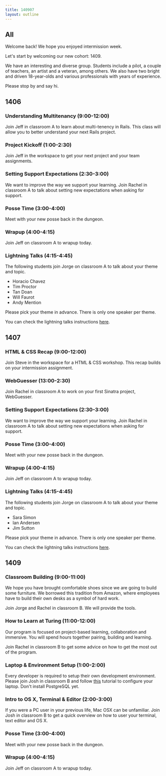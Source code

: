 ```yaml
---
title: 140907
layout: outline
---
```


## All

Welcome back! We hope you enjoyed intermission week.

Let's start by welcoming our new cohort: 1409.

We have an interesting and diverse group. Students include a pilot, a couple of teachers, an artist and a veteran, among others. We also have two bright and driven 18-year-olds and various professionals with years of experience.

Please stop by and say hi.

## 1406

### Understanding Multitenancy (9:00-12:00)

Join Jeff in classroom A to learn about multi-tenency in Rails. This class will allow you to better understand your next Rails project.

### Project Kickoff (1:00-2:30)

Join Jeff in the workspace to get your next project and your team assignments.

### Setting Support Expectations (2:30-3:00)

We want to improve the way we support your learning. Join Rachel in classroom A to talk about setting new expectations when asking for support.

### Posse Time (3:00-4:00)

Meet with your new posse back in the dungeon.

### Wrapup (4:00-4:15)

Join Jeff on classroom A to wrapup today.

### Lightning Talks (4:15-4:45)

The following students join Jorge on classroom A to talk about your theme and topic.

* Horacio Chavez
* Tim Proctor
* Tan Doan
* Will Faurot
* Andy Mention

Please pick your theme in advance. There is only one speaker per theme.

You can check the lightning talks instructions [here](https://github.com/turingschool/lightning_talks).

## 1407

### HTML & CSS Recap (9:00-12:00)

Join Steve in the workspace for a HTML & CSS workshop. This recap builds on your intermission assignment.

### WebGuesser (13:00-2:30)

Join Rachel in classroom A to work on your first Sinatra project, WebGuesser.

### Setting Support Expectations (2:30-3:00)

We want to improve the way we support your learning. Join Rachel in classroom A to talk about setting new expectations when asking for support.

### Posse Time (3:00-4:00)

Meet with your new posse back in the dungeon.

### Wrapup (4:00-4:15)

Join Jeff on classroom A to wrapup today.

### Lightning Talks (4:15-4:45)

The following students join Jorge on classroom A to talk about your theme and topic.

* Sara Simon
* Ian Andersen
* Jim Sutton

Please pick your theme in advance. There is only one speaker per theme.

You can check the lightning talks instructions [here](https://github.com/turingschool/lightning_talks).

## 1409

### Classroom Building (9:00-11:00)

We hope you have brought comfortable shoes since we are going to build some furniture. We borrowed this tradition from Amazon, where employees have to build their own desks as a symbol of hard work.

Join Jorge and Rachel in classroom B. We will provide the tools.

### How to Learn at Turing (11:00-12:00)

Our program is focused on project-based learning, collaboration and immersive. You will spend hours together pairing, building and learning.

Join Rachel in classroom B to get some advice on how to get the most out of the program.

### Laptop & Environment Setup (1:00-2:00)

Every developer is required to setup their own development environment. Please join Josh in classroom B and follow [this](http://tutorials.jumpstartlab.com/topics/environment/environment.html) tutorial to configure your laptop. Don't install PostgreSQL yet.

### Intro to OS X, Terminal & Editor (2:00-3:00)

If you were a PC user in your previous life, Mac OSX can be unfamiliar. Join Josh in classroom B to get a quick overview on how to user your terminal, text editor and OS X.

### Posse Time (3:00-4:00)

Meet with your new posse back in the dungeon.

### Wrapup (4:00-4:15)

Join Jeff on classroom A to wrapup today.
